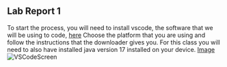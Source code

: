 ## Lab Report 1
To start the process, you will need to install vscode, the software that we will be using to code, [here](https://code.visualstudio.com/download)
Choose the platform that you are using and follow the instructions that the downloader gives you. For this class you will need to also have installed java version 17 installed on your device.
[Image](VSCodeScreen.png)![VSCodeScreen](https://user-images.githubusercontent.com/123140121/230701714-b74b1e47-1b50-451d-b7e2-26106c83502d.png)

